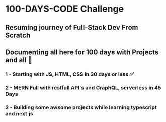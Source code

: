 # 100-DAYS-CODE Challenge 
## Resuming journey of Full-Stack Dev From Scratch 
## Documenting all here for 100 days with Projects and all 🙂

### 1 - Starting with JS, HTML, CSS in 30 days or less ✅

### 2 - MERN Full with restfull API's and GraphQL, serverless in 45 Days 

### 3 - Building some awsome projects while learning typescript and next.js
